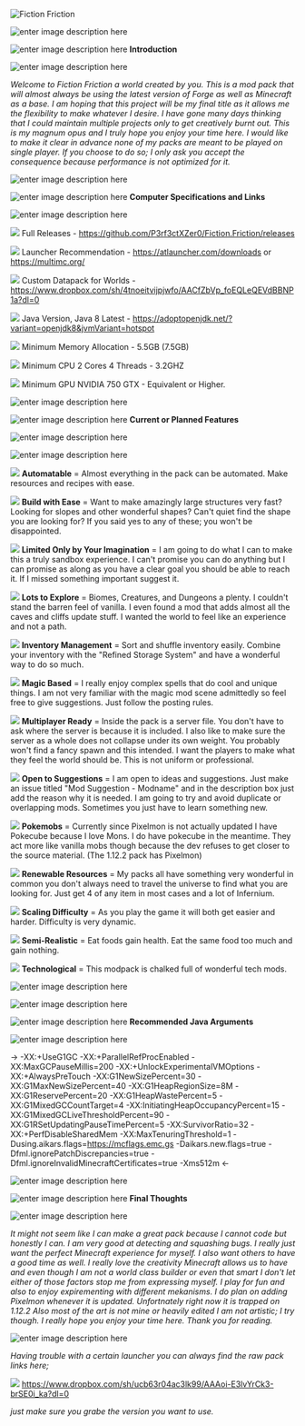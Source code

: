 
![Fiction Friction](https://i.imgur.com/0yJBr1V.png)

![enter image description here](https://i.imgur.com/tHGfaoN.png)

![enter image description here](https://i.imgur.com/9uyo9Jn.png) **Introduction**

![enter image description here](https://i.imgur.com/tHGfaoN.png)

*Welcome to Fiction Friction a world created by you. This is a mod pack that will almost always be using the latest version of Forge as well as Minecraft as a base. I am hoping that this project will be my final title as it allows me the flexibility to make whatever I desire. I have gone many days thinking that I could maintain multiple projects only to get creatively burnt out. This is my magnum opus and I truly hope you enjoy your time here. I would like to make it clear in advance none of my packs are meant to be played on single player. If you choose to do so; I only ask you accept the consequence because performance is not optimized for it.*

![enter image description here](https://i.imgur.com/tHGfaoN.png)

![enter image description here](https://i.imgur.com/QgaM1NX.png) **Computer Specifications and Links**

![enter image description here](https://i.imgur.com/tHGfaoN.png)

![](https://i.imgur.com/b8OArlU.png) Full Releases - https://github.com/P3rf3ctXZer0/Fiction.Friction/releases

![](https://i.imgur.com/b8OArlU.png) Launcher Recommendation - https://atlauncher.com/downloads or https://multimc.org/

![](https://i.imgur.com/b8OArlU.png) Custom Datapack for Worlds - https://www.dropbox.com/sh/4tnoeitvijpjwfo/AACfZbVp_foEQLeQEVdBBNP1a?dl=0

![](https://i.imgur.com/b8OArlU.png) Java Version, Java 8 Latest - https://adoptopenjdk.net/?variant=openjdk8&jvmVariant=hotspot

![](https://i.imgur.com/b8OArlU.png) Minimum Memory Allocation - 5.5GB (7.5GB)

![](https://i.imgur.com/b8OArlU.png) Minimum CPU 2 Cores 4 Threads - 3.2GHZ

![](https://i.imgur.com/b8OArlU.png) Minimum GPU NVIDIA 750 GTX - Equivalent or Higher.

![enter image description here](https://i.imgur.com/tHGfaoN.png)

![enter image description here](https://i.imgur.com/mKieznA.png) **Current or Planned Features**

![enter image description here](https://i.imgur.com/tHGfaoN.png)

![enter image description here](https://i.imgur.com/egHaIoq.png)

![](https://i.imgur.com/b8OArlU.png) **Automatable** = Almost everything in the pack can be automated. Make resources and recipes with ease.

![](https://i.imgur.com/b8OArlU.png) **Build with Ease** = Want to make amazingly large structures very fast? Looking for slopes and other wonderful shapes? Can't quiet find the shape you are looking for? If you said yes to any of these; you won't be disappointed.

![](https://i.imgur.com/b8OArlU.png) **Limited Only by Your Imagination** = I am going to do what I can to make this a truly sandbox experience. I can't promise you can do anything but I can promise as along as you have a clear goal you should be able to reach it. If I missed something important suggest it.

![](https://i.imgur.com/b8OArlU.png) **Lots to Explore** = Biomes, Creatures, and Dungeons a plenty. I couldn't stand the barren feel of vanilla. I even found a mod that adds almost all the caves and cliffs update stuff. I wanted the world to feel like an experience and not a path.

![](https://i.imgur.com/b8OArlU.png) **Inventory Management** = Sort and shuffle inventory easily. Combine your inventory with the "Refined Storage System" and have a wonderful way to do so much.

![](https://i.imgur.com/b8OArlU.png) **Magic Based** = I really enjoy complex spells that do cool and unique things. I am not very familiar with the magic mod scene admittedly so feel free to give suggestions. Just follow the posting rules.

![](https://i.imgur.com/b8OArlU.png) **Multiplayer Ready** = Inside the pack is a server file. You don't have to ask where the server is because it is included. I also like to make sure the server as a whole does not collapse under its own weight. You probably won't find a fancy spawn and this intended. I want the players to make what they feel the world should be. This is not uniform or professional.

![](https://i.imgur.com/b8OArlU.png) **Open to Suggestions** = I am open to ideas and suggestions. Just make an issue titled "Mod Suggestion - Modname" and in the description box just add the reason why it is needed. I am going to try and avoid duplicate or overlapping mods. Sometimes you just have to learn something new.

![](https://i.imgur.com/b8OArlU.png) **Pokemobs** = Currently since Pixelmon is not actually updated I have Pokecube because I love Mons. I do have pokecube in the meantime. They act more like vanilla mobs though because the dev refuses to get closer to the source material. (The 1.12.2 pack has Pixelmon)

![](https://i.imgur.com/b8OArlU.png) **Renewable Resources** = My packs all have something very wonderful in common you don't always need to travel the universe to find what you are looking for. Just get 4 of any item in most cases and a lot of Infernium.

![](https://i.imgur.com/b8OArlU.png) **Scaling Difficulty** = As you play the game it will both get easier and harder. Difficulty is very dynamic.

![](https://i.imgur.com/b8OArlU.png) **Semi-Realistic** = Eat foods gain health. Eat the same food too much and gain nothing.

![](https://i.imgur.com/b8OArlU.png) **Technological** = This modpack is chalked full of wonderful tech mods.

![enter image description here](https://i.imgur.com/aEeBX9H.png)

![enter image description here](https://i.imgur.com/tHGfaoN.png)

![enter image description here](https://i.imgur.com/dcd8E4X.png) **Recommended Java Arguments**

![enter image description here](https://i.imgur.com/tHGfaoN.png)

-> -XX:+UseG1GC -XX:+ParallelRefProcEnabled -XX:MaxGCPauseMillis=200 -XX:+UnlockExperimentalVMOptions -XX:+AlwaysPreTouch -XX:G1NewSizePercent=30 -XX:G1MaxNewSizePercent=40 -XX:G1HeapRegionSize=8M -XX:G1ReservePercent=20 -XX:G1HeapWastePercent=5 -XX:G1MixedGCCountTarget=4 -XX:InitiatingHeapOccupancyPercent=15 -XX:G1MixedGCLiveThresholdPercent=90 -XX:G1RSetUpdatingPauseTimePercent=5 -XX:SurvivorRatio=32 -XX:+PerfDisableSharedMem -XX:MaxTenuringThreshold=1 -Dusing.aikars.flags=https://mcflags.emc.gs -Daikars.new.flags=true -Dfml.ignorePatchDiscrepancies=true -Dfml.ignoreInvalidMinecraftCertificates=true -Xms512m <-

![enter image description here](https://i.imgur.com/tHGfaoN.png)

![enter image description here](https://i.imgur.com/RhO3lP8.png) **Final Thoughts**

![enter image description here](https://i.imgur.com/tHGfaoN.png)

*It might not seem like I can make a great pack because I cannot code but honestly I can. I am very good at detecting and squashing bugs. I really just want the perfect Minecraft experience for myself. I also want others to have a good time as well. I really love the creativity Minecraft allows us to have and even though I am not a world class builder or even that smart I don't let either of those factors stop me from expressing myself. I play for fun and also to enjoy expirementing with different mekanisms. I do plan on adding Pixelmon whenever it is updated. Unfortnately right now it is trapped on 1.12.2 Also most of the art is not mine or heavily edited I am not artistic; I try though. I really hope you enjoy your time here. Thank you for reading.*

![enter image description here](https://i.imgur.com/tHGfaoN.png)

*Having trouble with a certain launcher you can always find the raw pack links here;*

![](https://i.imgur.com/b8OArlU.png) https://www.dropbox.com/sh/ucb63r04ac3lk99/AAAoi-E3lvYrCk3-brSE0i_ka?dl=0

*just make sure you grabe the version you want to use.*
